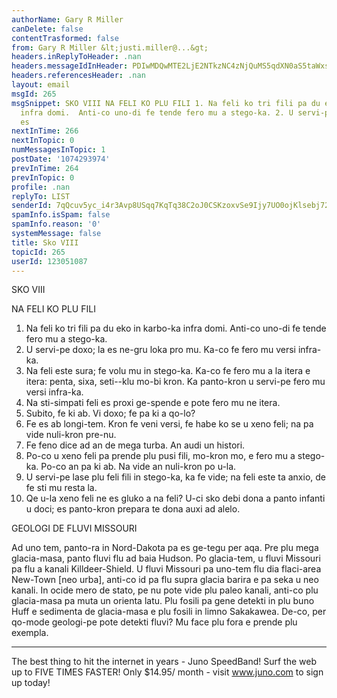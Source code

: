 ```yaml
---
authorName: Gary R Miller
canDelete: false
contentTrasformed: false
from: Gary R Miller &lt;justi.miller@...&gt;
headers.inReplyToHeader: .nan
headers.messageIdInHeader: PDIwMDQwMTE2LjE2NTkzNC4zNjQuMS5qdXN0aS5taWxsZXJAanVuby5jb20+
headers.referencesHeader: .nan
layout: email
msgId: 265
msgSnippet: SKO VIII NA FELI KO PLU FILI 1. Na feli ko tri fili pa du eko in karbo-ka
  infra domi.  Anti-co uno-di fe tende fero mu a stego-ka. 2. U servi-pe doxo; la
  es
nextInTime: 266
nextInTopic: 0
numMessagesInTopic: 1
postDate: '1074293974'
prevInTime: 264
prevInTopic: 0
profile: .nan
replyTo: LIST
senderId: 7qQcuv5yc_i4r3Avp8USqq7KqTq38C2oJ0CSKzoxvSe9Ijy7UO0ojKlsebj72Pw0fgrSufMSOt6AZW6pIFd7qm9HpRqHYZD5tkAK9g
spamInfo.isSpam: false
spamInfo.reason: '0'
systemMessage: false
title: Sko VIII
topicId: 265
userId: 123051087
---
```


SKO VIII

NA FELI KO PLU FILI

  1. Na feli ko tri fili pa du eko in karbo-ka infra domi.  Anti-co
uno-di fe tende fero mu a stego-ka.
  2. U servi-pe doxo; la es ne-gru loka pro mu.  Ka-co fe fero mu versi
infra-ka.
  3. Na feli este sura; fe volu mu in stego-ka.  Ka-co fe fero mu a la
itera e itera: penta, sixa, seti--klu mo-bi kron.  Ka panto-kron u
servi-pe fero mu versi infra-ka.
  4. Na sti-simpati feli es proxi ge-spende e pote fero mu ne itera.
  5. Subito, fe ki ab.  Vi doxo; fe pa ki a qo-lo?
  6. Fe es ab longi-tem.  Kron fe veni versi, fe habe ko se u xeno feli;
na pa vide nuli-kron pre-nu.
  7. Fe feno dice ad an de mega turba.  An audi un histori.
  8. Po-co u xeno feli pa prende plu pusi fili, mo-kron mo, e fero mu a
stego-ka.  Po-co an pa ki ab.  Na vide an nuli-kron po u-la.
  9. U servi-pe lase plu feli fili in stego-ka, ka fe vide; na feli este
ta anxio, de fe sti mu resta la.
  10. Qe u-la xeno feli ne es gluko a na feli?  U-ci sko debi dona a
panto infanti u doci; es panto-kron prepara te dona auxi ad alelo.



GEOLOGI DE FLUVI MISSOURI

Ad uno tem, panto-ra in Nord-Dakota pa es ge-tegu per aqa.  Pre plu mega
glacia-masa, panto fluvi flu ad baia Hudson.  Po glacia-tem, u fluvi
Missouri pa flu a kanali Killdeer-Shield.  U fluvi Missouri pa uno-tem
flu dia flaci-area New-Town [neo urba], anti-co id pa flu supra glacia
barira e pa seka u neo kanali.  In ocide mero de stato, pe nu pote vide
plu paleo kanali, anti-co plu glacia-masa pa muta un orienta latu.  Plu
fosili pa gene detekti in plu buno Huff e sedimenta de glacia-masa e plu
fosili in limno Sakakawea.  De-co, per qo-mode geologi-pe pote detekti
fluvi?  Mu face plu fora e prende plu exempla.

________________________________________________________________
The best thing to hit the internet in years - Juno SpeedBand!
Surf the web up to FIVE TIMES FASTER!
Only $14.95/ month - visit www.juno.com to sign up today!

